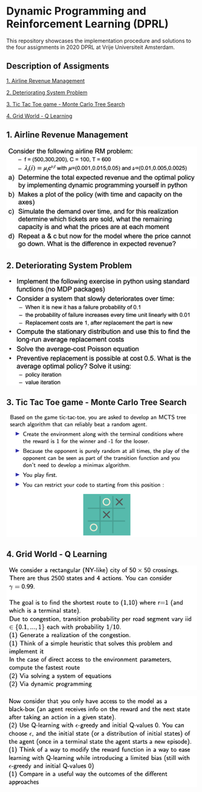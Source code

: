 # Dynamic Programming and Reinforcement Learning (DPRL)

This repository showcases the implementation procedure and solutions to the four assignments in 2020 DPRL at Vrije Universiteit Amsterdam.

## Description of Assigments
[1. Airline Revenue Management](#1-airline-revenue-management)

[2. Deteriorating System Problem](#2-deteriorating-system-problem)

[3. Tic Tac Toe game - Monte Carlo Tree Search](#3-tic-tac-toe-game---monte-carlo-tree-search)

[4. Grid World - Q Learning](#4-grid-world---q-learning)

## 1. Airline Revenue Management
<p align="center">
    <img src="Assignment1_Revenue_Management/ass1_description.png" id="img-ass1des" style="zoom:55%"/>
</p>

## 2. Deteriorating System Problem
<p align="center">
    <img src="Assignment2_MDP/ass2_description.png" id="img-ass2des" style="zoom:70%"/>
</p>

## 3. Tic Tac Toe game - Monte Carlo Tree Search
<p align="center">
    <img src="Assignment3_MCTS/ass3_description.png" id="img-ass3des" style="zoom:70%"/>
</p>

## 4. Grid World - Q Learning
<p align="center">
    <img src="Assignment4_qlearning/ass4_description1.png" id="img-ass4des1"/>
</p>

<p align="center">
    <img src="Assignment4_qlearning/ass4_description2.png" id="img-ass4des2"/>
</p>

